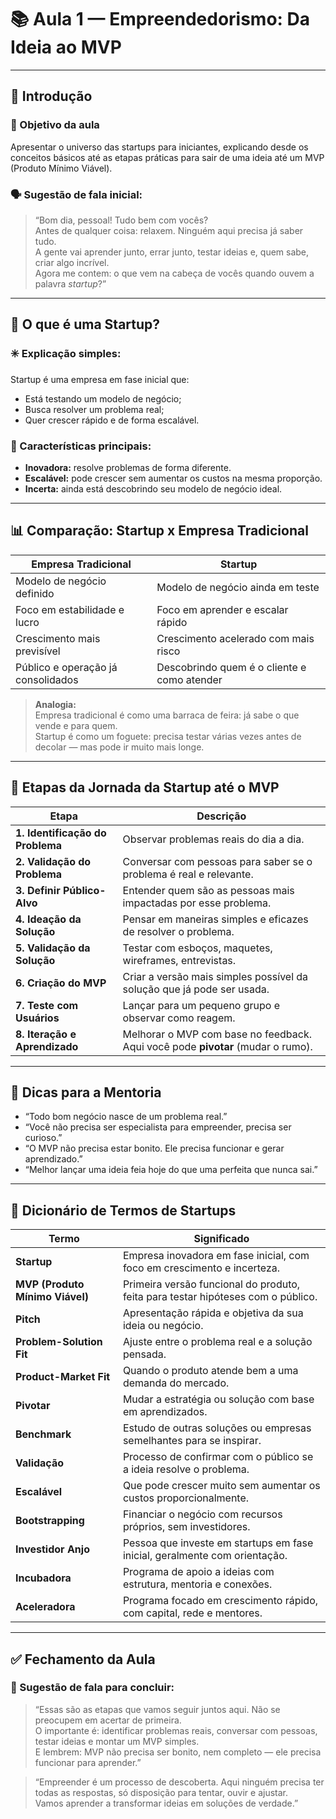 # 📚 Aula 1 — Empreendedorismo: Da Ideia ao MVP

---

## 👋 Introdução

### 🎯 Objetivo da aula
Apresentar o universo das startups para iniciantes, explicando desde os conceitos básicos até as etapas práticas para sair de uma ideia até um MVP (Produto Mínimo Viável).

### 🗣️ Sugestão de fala inicial:
> “Bom dia, pessoal! Tudo bem com vocês?  
> Antes de qualquer coisa: relaxem. Ninguém aqui precisa já saber tudo.  
> A gente vai aprender junto, errar junto, testar ideias e, quem sabe, criar algo incrível.  
> Agora me contem: o que vem na cabeça de vocês quando ouvem a palavra *startup*?”

---

## 🚀 O que é uma Startup?

### ✳️ Explicação simples:
Startup é uma empresa em fase inicial que:
- Está testando um modelo de negócio;
- Busca resolver um problema real;
- Quer crescer rápido e de forma escalável.

### 🔑 Características principais:
- **Inovadora:** resolve problemas de forma diferente.
- **Escalável:** pode crescer sem aumentar os custos na mesma proporção.
- **Incerta:** ainda está descobrindo seu modelo de negócio ideal.

---

## 📊 Comparação: Startup x Empresa Tradicional

| Empresa Tradicional                   | Startup                                           |
|--------------------------------------|--------------------------------------------------|
| Modelo de negócio definido           | Modelo de negócio ainda em teste                 |
| Foco em estabilidade e lucro         | Foco em aprender e escalar rápido                |
| Crescimento mais previsível          | Crescimento acelerado com mais risco             |
| Público e operação já consolidados   | Descobrindo quem é o cliente e como atender      |

> **Analogia:**  
> Empresa tradicional é como uma barraca de feira: já sabe o que vende e para quem.  
> Startup é como um foguete: precisa testar várias vezes antes de decolar — mas pode ir muito mais longe.

---

## 🧠 Etapas da Jornada da Startup até o MVP

| Etapa | Descrição |
|-------|-----------|
| **1. Identificação do Problema** | Observar problemas reais do dia a dia. |
| **2. Validação do Problema** | Conversar com pessoas para saber se o problema é real e relevante. |
| **3. Definir Público-Alvo** | Entender quem são as pessoas mais impactadas por esse problema. |
| **4. Ideação da Solução** | Pensar em maneiras simples e eficazes de resolver o problema. |
| **5. Validação da Solução** | Testar com esboços, maquetes, wireframes, entrevistas. |
| **6. Criação do MVP** | Criar a versão mais simples possível da solução que já pode ser usada. |
| **7. Teste com Usuários** | Lançar para um pequeno grupo e observar como reagem. |
| **8. Iteração e Aprendizado** | Melhorar o MVP com base no feedback. Aqui você pode **pivotar** (mudar o rumo). |

---

## 💬 Dicas para a Mentoria

- “Todo bom negócio nasce de um problema real.”
- “Você não precisa ser especialista para empreender, precisa ser curioso.”
- “O MVP não precisa estar bonito. Ele precisa funcionar e gerar aprendizado.”
- “Melhor lançar uma ideia feia hoje do que uma perfeita que nunca sai.”

---

## 📒 Dicionário de Termos de Startups

| Termo                     | Significado                                                                 |
|--------------------------|-----------------------------------------------------------------------------|
| **Startup**              | Empresa inovadora em fase inicial, com foco em crescimento e incerteza.     |
| **MVP (Produto Mínimo Viável)** | Primeira versão funcional do produto, feita para testar hipóteses com o público. |
| **Pitch**                | Apresentação rápida e objetiva da sua ideia ou negócio.                     |
| **Problem-Solution Fit** | Ajuste entre o problema real e a solução pensada.                           |
| **Product-Market Fit**   | Quando o produto atende bem a uma demanda do mercado.                       |
| **Pivotar**              | Mudar a estratégia ou solução com base em aprendizados.                     |
| **Benchmark**            | Estudo de outras soluções ou empresas semelhantes para se inspirar.         |
| **Validação**            | Processo de confirmar com o público se a ideia resolve o problema.          |
| **Escalável**            | Que pode crescer muito sem aumentar os custos proporcionalmente.            |
| **Bootstrapping**        | Financiar o negócio com recursos próprios, sem investidores.                |
| **Investidor Anjo**      | Pessoa que investe em startups em fase inicial, geralmente com orientação.  |
| **Incubadora**           | Programa de apoio a ideias com estrutura, mentoria e conexões.              |
| **Aceleradora**          | Programa focado em crescimento rápido, com capital, rede e mentores.        |

---

## ✅ Fechamento da Aula

### 📌 Sugestão de fala para concluir:
> “Essas são as etapas que vamos seguir juntos aqui. Não se preocupem em acertar de primeira.  
> O importante é: identificar problemas reais, conversar com pessoas, testar ideias e montar um MVP simples.  
> E lembrem: MVP não precisa ser bonito, nem completo — ele precisa funcionar para aprender.”

> “Empreender é um processo de descoberta. Aqui ninguém precisa ter todas as respostas, só disposição para tentar, ouvir e ajustar.  
> Vamos aprender a transformar ideias em soluções de verdade.”
